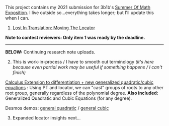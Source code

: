 This project contains my 2021 submission for 3b1b's [Summer Of Math Exposition](https://3b1b.co/some1). I live outside so...everything takes longer; but I'll update this when I can.

1. [Lost In Translation: Moving The Locator](LocatorMoves.html)

**Note to contest reviewers: Only item 1 was ready by the deadline.**

---
**BELOW:** Continuing research note uploads.

2. This is work-in-process / I have to smooth out terminology *(it's here because even partial work may be useful if something happens / I can't finish)* 

[Calculus Extension to differentiation + new generalized quadratic/cubic equations](GeneralQuadCubic.html) : Using PT and locator, we can "cast" groups of roots to any other root group, generally regardless of the polynomial degree. **Also included:** Generalized Quadratic and Cubic Equations (for any degree). 

Desmos demos: [general quadratic](/desmos/general_quadratic.html) / [general cubic](/desmos/general_cubic.html)

3. Expanded locator insights next... 